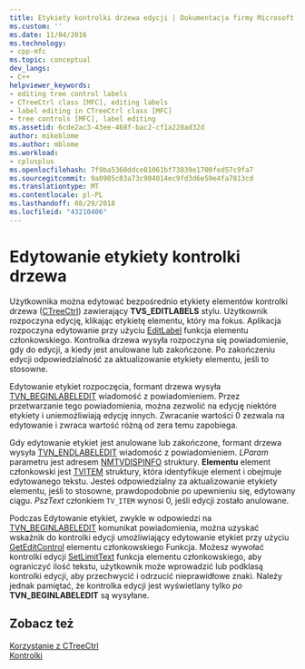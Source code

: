 ```yaml
---
title: Etykiety kontrolki drzewa edycji | Dokumentacja firmy Microsoft
ms.custom: ''
ms.date: 11/04/2016
ms.technology:
- cpp-mfc
ms.topic: conceptual
dev_langs:
- C++
helpviewer_keywords:
- editing tree control labels
- CTreeCtrl class [MFC], editing labels
- label editing in CTreeCtrl class [MFC]
- tree controls [MFC], label editing
ms.assetid: 6cde2ac3-43ee-468f-bac2-cf1a228ad32d
author: mikeblome
ms.author: mblome
ms.workload:
- cplusplus
ms.openlocfilehash: 7f9ba5360ddce81061bf73839e1700fed57c9fa7
ms.sourcegitcommit: 9a0905c03a73c904014ec9fd3d6e59e4fa7813cd
ms.translationtype: MT
ms.contentlocale: pl-PL
ms.lasthandoff: 08/29/2018
ms.locfileid: "43210406"
---
```

# <a name="tree-control-label-editing"></a>Edytowanie etykiety kontrolki drzewa
Użytkownika można edytować bezpośrednio etykiety elementów kontrolki drzewa ([CTreeCtrl](../mfc/reference/ctreectrl-class.md)) zawierający **TVS_EDITLABELS** stylu. Użytkownik rozpoczyna edycję, klikając etykietę elementu, który ma fokus. Aplikacja rozpoczyna edytowanie przy użyciu [EditLabel](../mfc/reference/ctreectrl-class.md#editlabel) funkcja elementu członkowskiego. Kontrolka drzewa wysyła rozpoczyna się powiadomienie, gdy do edycji, a kiedy jest anulowane lub zakończone. Po zakończeniu edycji odpowiedzialność za aktualizowanie etykiety elementu, jeśli to stosowne.  
  
 Edytowanie etykiet rozpoczęcia, formant drzewa wysyła [TVN_BEGINLABELEDIT](/windows/desktop/Controls/tvn-beginlabeledit) wiadomość z powiadomieniem. Przez przetwarzanie tego powiadomienia, można zezwolić na edycję niektóre etykiety i uniemożliwiają edycję innych. Zwracanie wartości 0 zezwala na edytowanie i zwraca wartość różną od zera temu zapobiega.  
  
 Gdy edytowanie etykiet jest anulowane lub zakończone, formant drzewa wysyła [TVN_ENDLABELEDIT](/windows/desktop/Controls/tvn-endlabeledit) wiadomość z powiadomieniem. *LParam* parametru jest adresem [NMTVDISPINFO](/windows/desktop/api/commctrl/ns-commctrl-tagtvdispinfoa) struktury. **Elementu** element członkowski jest [TVITEM](/windows/desktop/api/commctrl/ns-commctrl-tagtvitema) struktury, która identyfikuje element i obejmuje edytowanego tekstu. Jesteś odpowiedzialny za aktualizowanie etykiety elementu, jeśli to stosowne, prawdopodobnie po upewnieniu się, edytowany ciągu. *PszText* członkiem `TV_ITEM` wynosi 0, jeśli edycji zostało anulowane.  
  
 Podczas Edytowanie etykiet, zwykle w odpowiedzi na [TVN_BEGINLABELEDIT](/windows/desktop/Controls/tvn-beginlabeledit) komunikat powiadomienia, można uzyskać wskaźnik do kontrolki edycji umożliwiający edytowanie etykiet przy użyciu [GetEditControl](../mfc/reference/ctreectrl-class.md#geteditcontrol) elementu członkowskiego Funkcja. Możesz wywołać kontrolki edycji [SetLimitText](../mfc/reference/cedit-class.md#setlimittext) funkcja elementu członkowskiego, aby ograniczyć ilość tekstu, użytkownik może wprowadzić lub podklasą kontrolki edycji, aby przechwycić i odrzucić nieprawidłowe znaki. Należy jednak pamiętać, że kontrolka edycji jest wyświetlany tylko *po* **TVN_BEGINLABELEDIT** są wysyłane.  
  
## <a name="see-also"></a>Zobacz też  
 [Korzystanie z CTreeCtrl](../mfc/using-ctreectrl.md)   
 [Kontrolki](../mfc/controls-mfc.md)

